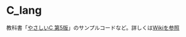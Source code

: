 # C_lang
教科書「[やさしいC 第5版](https://www.amazon.co.jp/dp/4797392584)」のサンプルコードなど。詳しくは[Wikiを参照](https://github.com/202408pythonciot/C_lang/wiki)
